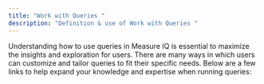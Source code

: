 ```yaml
---
title: "Work with Queries "
description: "Definition & use of Work with Queries "
---
```

Understanding how to use queries in Measure IQ is essential to maximize the insights and exploration for users. There are many ways in which users can customize and tailor queries to fit their specific needs. Below are a few links to help expand your knowledge and expertise when running queries: